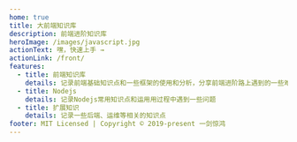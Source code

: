 ```yaml
---
home: true
title: 大前端知识库
description: 前端进阶知识库
heroImage: /images/javascript.jpg
actionText: 嘿，快速上手 →
actionLink: /front/
features:
  - title: 前端知识库
    details: 记录前端基础知识点和一些框架的使用和分析，分享前端进阶路上遇到的一些难点
  - title: Nodejs
    details: 记录Nodejs常用知识点和运用用过程中遇到一些问题
  - title: 扩展知识
    details: 记录一些后端、运维等相关的知识点
footer: MIT Licensed | Copyright © 2019-present 一剑惊鸿
---
```

